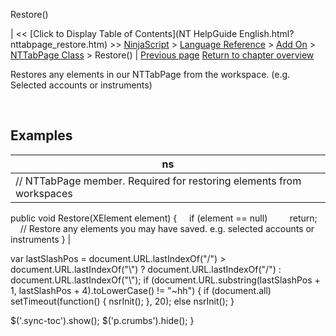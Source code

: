 ﻿










 


Restore()







| &lt;&lt; [Click to Display Table of Contents](NT HelpGuide English.html?nttabpage_restore.htm) &gt;&gt;
 [NinjaScript](ninjascript.htm) &gt; [Language Reference](language_reference_wip.htm) &gt; [Add On](add_on.htm) &gt; [NTTabPage Class](nttabpage_class.htm) &gt;
Restore() | [Previous page](getheaderpart.htm)
[Return to chapter overview](nttabpage_class.htm)










Restores any elements in our NTTabPage from the workspace. (e.g. Selected accounts or instruments)


 



Examples
--------




| ns |
| --- |
| // NTTabPage member. Required for restoring elements from workspaces
public void Restore(XElement element)
{
     if (element == null)
         return;
 
     // Restore any elements you may have saved. e.g. selected accounts or instruments
} |






 
 var lastSlashPos = document.URL.lastIndexOf("/") &gt; document.URL.lastIndexOf("\\") ? document.URL.lastIndexOf("/") : document.URL.lastIndexOf("\\");
 if (document.URL.substring(lastSlashPos + 1, lastSlashPos + 4).toLowerCase() != "~hh") {
 if (document.all) setTimeout(function() {
 nsrInit();
 }, 20);
 else nsrInit();
 }
 
 
 $('.sync-toc').show();
 $('p.crumbs').hide();
 }
 
 
 



